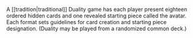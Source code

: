 A [[tradition|traditional]] Duality game has each player present eighteen ordered hidden cards and one revealed starting piece called the avatar. Each format sets guidelines for card creation and starting piece designation. (Duality may be played from a randomized common deck.)